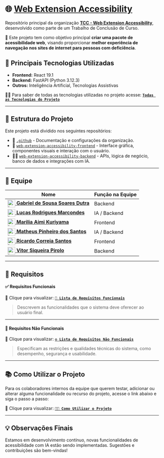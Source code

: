 # 🌐 [Web Extension Accessibility](https://github.com/TCC-web-extension-accessibility)

Repositório principal da organização [**TCC - Web Extension Accessibility**](https://github.com/TCC-web-extension-accessibility), desenvolvido como parte de um Trabalho de Conclusão de Curso. 

🎯 Este projeto tem como objetivo principal **criar uma pacote de acessibilidade web**, visando proporcionar **melhor experiência de navegação nos sites de internet para pessoas com deficiência**.

## 🚀 Principais Tecnologias Utilizadas

- **Frontend:** React 19.1
- **Backend:** FastAPI (Python 3.12.3)
- **Outros:** Inteligência Artificial, Tecnologias Assistivas

:man_technologist: Para saber de todas as tecnologias utilizadas no projeto acesse: <u>**[`Todas as Tecnologias do Projeto`](https://github.com/TCC-web-extension-accessibility/.github/tree/main/OUTROS%20MATERIAIS%20-%20GERAL/TODAS%20AS%20TECNOLOGIAS%20DO%20PROJETO#todas-as-tecnologias-do-projeto)**</u>

---

## 📁 Estrutura do Projeto

Este projeto está dividido nos seguintes repositórios:

- 📁 [`.github`](https://github.com/TCC-web-extension-accessibility/.github) - Documentação e configurações da organização.
- 🎨 [`web-extension-accessibility-frontend`](https://github.com/TCC-web-extension-accessibility/web-extension-accessibility-frontend) - Interface gráfica, componentes visuais e interação com o usuário.
- 👨‍💻 [`web-extension-accessibility-backend`](https://github.com/TCC-web-extension-accessibility/web-extension-accessibility-backend) - APIs, lógica de negócio, banco de dados e integrações com IA.

---

## 👥 Equipe

| Nome | Função na Equipe |
| --- | --- |
| <a href="https://github.com/GabrielSSD"><img align="center" alt="Logo Gabriel Dutra" width="25px" src="https://github.com/user-attachments/assets/d6db2572-a6e0-4610-b922-455cdb446d11"> **Gabriel de Sousa Soares Dutra**</a> | Backend |
| <a href="https://github.com/Lucas-RM"><img align="center" alt="Logo Lucas Marcondes" width="25px" src="https://github.com/user-attachments/assets/33c0bc42-2395-43c8-97f9-c5b40af879bf"> **Lucas Rodrigues Marcondes**</a> | IA / Backend |
| <a href="https://github.com/yamafeels"><img align="center" alt="Logo Marilia Kuriyama" width="25px" src="https://github.com/user-attachments/assets/938ad919-9e56-482f-a0c9-d2e7faf91553"> **Marilia Aimi Kuriyama**</a> | Frontend |
| <a href="https://github.com/MatheusMW21"><img align="center" alt="Logo Matheus Santos" width="25px" src="https://github.com/user-attachments/assets/06ef3693-3313-4391-88a8-5ca1a06444b4"> **Matheus Pinheiro dos Santos**</a> | IA / Backend |
| <a href="https://github.com/rcorrei4"><img align="center" alt="Logo Ricardo Santos" width="25px" src="https://github.com/user-attachments/assets/00b27fa1-a732-43a9-ad26-1f1ec2c732bd"> **Ricardo Correia Santos**</a> | Frontend |
| <a href="https://github.com/VitorPirolo19"><img align="center" alt="Logo Vitor Pirolo" width="25px" src="https://github.com/user-attachments/assets/fdb4f0dd-1d8b-4c53-8a52-87fd648ebf60"> **Vitor Siqueira Pirolo**</a> | Backend |

---

## 📝 Requisitos

#### ✅ Requisitos Funcionais

🔗 Clique para visualizar: **[`📄 Lista de Requisitos Funcionais`](https://github.com/TCC-web-extension-accessibility/.github/tree/main/OUTROS%20MATERIAIS%20-%20GERAL/REQUISITOS%20FUNCIONAIS#requisitos-funcionais)**

> Descrevem as funcionalidades que o sistema deve oferecer ao usuário final.

---

#### 🚫 Requisitos Não Funcionais

🔗 Clique para visualizar: **[`⚙️ Lista de Requisitos Não Funcionais`](https://github.com/TCC-web-extension-accessibility/.github/tree/main/OUTROS%20MATERIAIS%20-%20GERAL/REQUISITOS%20N%C3%83O%20FUNCIONAIS#requisitos-n%C3%A3o-funcionais)**

> Especificam as restrições e qualidades técnicas do sistema, como desempenho, segurança e usabilidade.

---

## 📚 Como Utilizar o Projeto

Para os colaboradores internos da equipe que querem testar, adicionar ou alterar alguma funcionalidade ou recurso do projeto, acesse o link abaixo e siga o passo a passo:

🔗 Clique para visualizar: **[`👨‍💻 Como Utilizar o Projeto`](https://github.com/TCC-web-extension-accessibility/.github?tab=readme-ov-file#%EF%B8%8F-como-configurar-o-ambiente)**

---

## 💡 Observações Finais

Estamos em desenvolvimento contínuo, novas funcionalidades de acessibilidade com IA estão sendo implementadas. Sugestões e contribuições são bem-vindas!